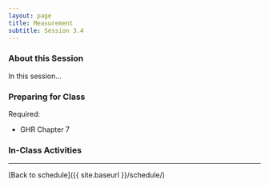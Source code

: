 ```yaml
---
layout: page
title: Measurement
subtitle: Session 3.4
---
```


### About this Session

In this session...

### Preparing for Class

Required: 

* GHR Chapter 7

### In-Class Activities


* * *

[Back to schedule]({{ site.baseurl }}/schedule/)